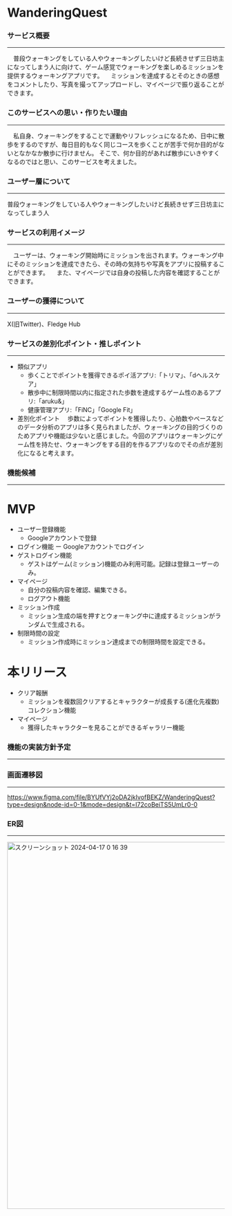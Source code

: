 # WanderingQuest
### サービス概要
---
　普段ウォーキングをしている人やウォーキングしたいけど長続きせず三日坊主になってしまう人に向けて、ゲーム感覚でウォーキングを楽しめるミッションを提供するウォーキングアプリです。
　ミッションを達成するとそのときの感想をコメントしたり、写真を撮ってアップロードし、マイページで振り返ることができます。

### このサービスへの思い・作りたい理由
---
　私自身、ウォーキングをすることで運動やリフレッシュになるため、日中に散歩をするのですが、毎日目的もなく同じコースを歩くことが苦手で何か目的がないとなかなか散歩に行けません。
そこで、何か目的があれば散歩にいきやすくなるのではと思い、このサービスを考えました。

### ユーザー層について
---
普段ウォーキングをしている人やウォーキングしたいけど長続きせず三日坊主になってしまう人

### サービスの利用イメージ
---
　ユーザーは、ウォーキング開始時にミッションを出されます。ウォーキング中にそのミッションを達成できたら、その時の気持ちや写真をアプリに投稿することができます。
　また、マイページでは自身の投稿した内容を確認することができます。

### ユーザーの獲得について
---
X(旧Twitter)、Fledge Hub

### サービスの差別化ポイント・推しポイント
---
- 類似アプリ
  - 歩くことでポイントを獲得できるポイ活アプリ:「トリマ」、「dヘルスケア」
  - 散歩中に制限時間以内に指定された歩数を達成するゲーム性のあるアプリ:「aruku&」
  - 健康管理アプリ:「FiNC」「Google Fit」
- 差別化ポイント
　歩数によってポイントを獲得したり、心拍数やペースなどのデータ分析のアプリは多く見られましたが、ウォーキングの目的づくりのためアプリや機能は少ないと感じました。今回のアプリはウォーキングにゲーム性を持たせ、ウォーキングをする目的を作るアプリなのでその点が差別化になると考えます。

### 機能候補
---
# MVP
- ユーザー登録機能
  - Googleアカウントで登録
- ログイン機能
  ー Googleアカウントでログイン
- ゲストログイン機能
  - ゲストはゲーム(ミッション)機能のみ利用可能。記録は登録ユーザーのみ。
- マイページ
  - 自分の投稿内容を確認、編集できる。
  - ログアウト機能
- ミッション作成
  - ミッション生成の端を押すとウォーキング中に達成するミッションがランダムで生成される。
- 制限時間の設定
  - ミッション作成時にミッション達成までの制限時間を設定できる。
# 本リリース
- クリア報酬
  - ミッションを複数回クリアするとキャラクターが成長する(進化先複数)コレクション機能
- マイページ
  - 獲得したキャラクターを見ることができるギャラリー機能

### 機能の実装方針予定
---
### 画面遷移図
---
https://www.figma.com/file/BYUfVYj2oDA2jkIvofBEKZ/WanderingQuest?type=design&node-id=0-1&mode=design&t=I72coBeiTS5UmLr0-0

### ER図
---
<img width="848" alt="スクリーンショット 2024-04-17 0 16 39" src="https://github.com/solonurse/WanderingQuest/assets/134455250/ff385409-d1ac-4513-8c97-c4c7f2a205f7">
